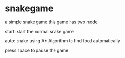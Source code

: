 # snakegame

a simple snake game 
this game has two mode

start: start the normal snake game

auto: snake using A* Algorithm to find food automatically


press space to pause the game

